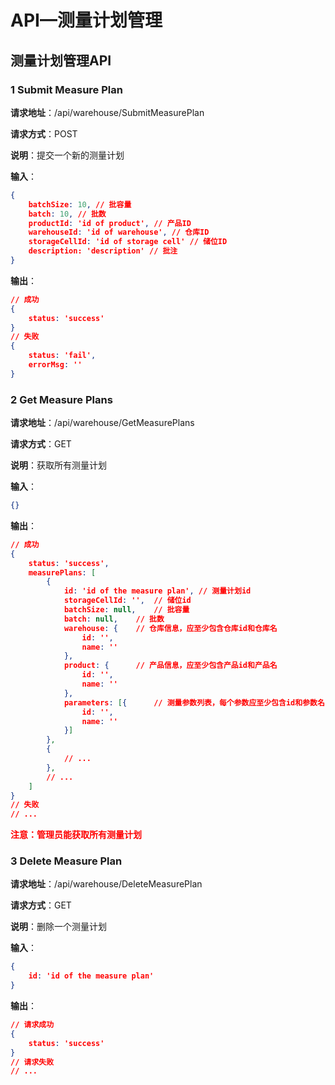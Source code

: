 # API—测量计划管理

## 测量计划管理API

### 1 Submit Measure Plan

**请求地址**：/api/warehouse/SubmitMeasurePlan

**请求方式**：POST

**说明**：提交一个新的测量计划

**输入**：  

```json
{
    batchSize: 10, // 批容量
    batch: 10, // 批数
    productId: 'id of product', // 产品ID
    warehouseId: 'id of warehouse', // 仓库ID
    storageCellId: 'id of storage cell' // 储位ID
    description: 'description' // 批注
}
```

**输出**：  

```json
// 成功
{
    status: 'success'
}
// 失败
{
    status: 'fail',
    errorMsg: ''
}
```

### 2 Get Measure Plans

**请求地址**：/api/warehouse/GetMeasurePlans

**请求方式**：GET

**说明**：获取所有测量计划

**输入**：

```json
{}
```

**输出**：

```json
// 成功
{
    status: 'success',
    measurePlans: [
        {
            id: 'id of the measure plan', // 测量计划id
            storageCellId: '',	// 储位id
            batchSize: null,	// 批容量
            batch: null,	// 批数
            warehouse: {	// 仓库信息，应至少包含仓库id和仓库名
                id: '',
                name: ''
            },
            product: {		// 产品信息，应至少包含产品id和产品名
                id: '',
                name: ''
            },
            parameters: [{		// 测量参数列表，每个参数应至少包含id和参数名
                id: '',
                name: ''
            }]
        },
        {
            // ...
        },
        // ...
    ]
}
// 失败
// ...
```
<span style='color: red; font-weight: bold'>注意：管理员能获取所有测量计划</span>

### 3 Delete Measure Plan

**请求地址**：/api/warehouse/DeleteMeasurePlan

**请求方式**：GET

**说明**：删除一个测量计划

**输入**：

```json
{
    id: 'id of the measure plan'
}
```

**输出**：

```json
// 请求成功
{
    status: 'success'
}
// 请求失败
// ...
```

